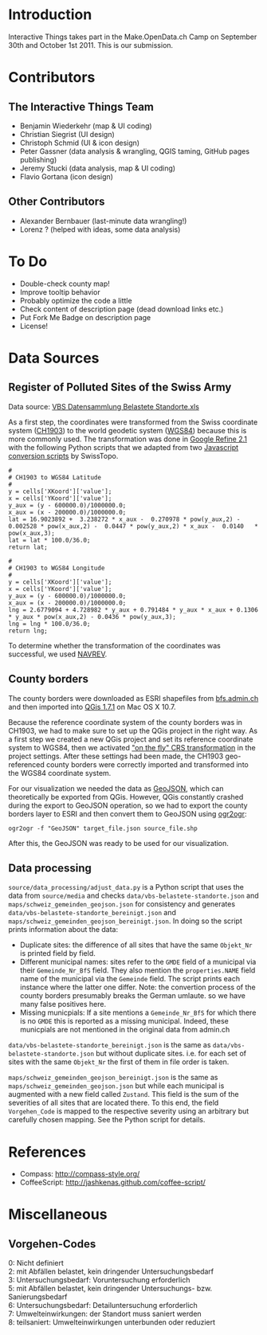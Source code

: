 Introduction
============
Interactive Things takes part in the Make.OpenData.ch Camp on September 30th and October 1st 2011.
This is our submission.

Contributors
============

The Interactive Things Team
---------------------------

* Benjamin Wiederkehr (map & UI coding)
* Christian Siegrist (UI design)
* Christoph Schmid (UI & icon design)
* Peter Gassner (data analysis & wrangling, QGIS taming, GitHub pages publishing)
* Jeremy Stucki (data analysis, map & UI coding)
* Flavio Gortana (icon design)

Other Contributors
------------------

* Alexander Bernbauer (last-minute data wrangling!)
* Lorenz ? (helped with ideas, some data analysis)

To Do
=====

* Double-check county map!
* Improve tooltip behavior
* Probably optimize the code a little
* Check content of description page (dead download links etc.)
* Put Fork Me Badge on description page
* License!

Data Sources
============

Register of Polluted Sites of the Swiss Army
--------------------------------------------

Data source: [VBS Datensammlung Belastete Standorte.xls](https://www.oeffentlichkeitsgesetz.ch/downloads/befreite-dokumente/5/2009_12_18_VBS_Datensammlung%20Belastete_Standorte.xls)

As a first step, the coordinates were transformed from the Swiss coordinate system ([CH1903](http://de.wikipedia.org/wiki/Schweizer_Landeskoordinaten)) to the world geodetic system ([WGS84](http://en.wikipedia.org/wiki/World_Geodetic_System)) because this is more commonly used. The transformation was done in [Google Refine 2.1](http://code.google.com/p/google-refine/) with the following Python scripts that we adapted from two [Javascript conversion scripts](http://www.swisstopo.admin.ch/internet/swisstopo/en/home/products/software/products/skripts.html) by SwissTopo.

    #
    # CH1903 to WGS84 Latitude
    #
    y = cells['XKoord']['value'];
    x = cells['YKoord']['value'];
    y_aux = (y - 600000.0)/1000000.0;
    x_aux = (x - 200000.0)/1000000.0;
    lat = 16.9023892 +  3.238272 * x_aux -  0.270978 * pow(y_aux,2) -  0.002528 * pow(x_aux,2) -  0.0447 * pow(y_aux,2) * x_aux -  0.0140   * pow(x_aux,3);
    lat = lat * 100.0/36.0;
    return lat;
    
    #
    # CH1903 to WGS84 Longitude
    #
    y = cells['XKoord']['value'];
    x = cells['YKoord']['value'];
    y_aux = (y - 600000.0)/1000000.0;
    x_aux = (x - 200000.0)/1000000.0;
    lng = 2.6779094 + 4.728982 * y_aux + 0.791484 * y_aux * x_aux + 0.1306   * y_aux * pow(x_aux,2) - 0.0436 * pow(y_aux,3);
    lng = lng * 100.0/36.0;
    return lng;

To determine whether the transformation of the coordinates was successful, we used [NAVREV](http://www.swisstopo.admin.ch/internet/swisstopo/en/home/apps/calc/navref.html).


County borders
--------------

The county borders were downloaded as ESRI shapefiles from [bfs.admin.ch](http://www.bfs.admin.ch/bfs/portal/de/index/dienstleistungen/geostat/datenbeschreibung/generalisierte_gemeindegrenzen.html) and then imported into [QGis 1.7.1](http://www.qgis.org/) on Mac OS X 10.7.

Because the reference coordinate system of the county borders was in CH1903, we had to make sure to set up the QGis project in the right way. As a first step we created a new QGis project and set its reference coordinate system to WGS84, then we activated ["on the fly" CRS transformation](http://qgis.spatialthoughts.com/2010/10/load-multiple-layers-in-qgis.html) in the project settings. After these settings had been made, the CH1903 geo-referenced county borders were correctly imported and transformed into the WGS84 coordinate system.

For our visualization we needed the data as [GeoJSON](http://geojson.org/), which can theoretically be exported from QGis. However, QGis constantly crashed during the export to GeoJSON operation, so we had to export the county borders layer to ESRI and then convert them to GeoJSON using [ogr2ogr](http://www.gdal.org/ogr2ogr.html):

`ogr2ogr -f "GeoJSON" target_file.json source_file.shp`

After this, the GeoJSON was ready to be used for our visualization.

Data processing
---------------
`source/data_processing/adjust_data.py` is a Python script that uses the data from `source/media` and checks `data/vbs-belastete-standorte.json` and `maps/schweiz_gemeinden_geojson.json` for consistency and generates `data/vbs-belastete-standorte_bereinigt.json` and `maps/schweiz_gemeinden_geojson_bereinigt.json`. In doing so the script prints information about the data:

* Duplicate sites: the difference of all sites that have the same `Objekt_Nr` is printed field by field.
* Different municipal names: sites refer to the `GMDE` field of a municipal via their `Gemeinde_Nr_BfS` field. They also mention the `properties.NAME` field name of the municipal via the `Gemeinde` field. The script prints each instance where the latter one differ. Note: the convertion process of the county borders presumably breaks the German umlaute. so we have many false positives here.
* Missing municpials: If a site mentions a `Gemeinde_Nr_BfS` for which there is no `GMDE` this is reported as a missing municipal. Indeed, these municpials are not mentioned in the original data from admin.ch

`data/vbs-belastete-standorte_bereinigt.json` is the same as `data/vbs-belastete-standorte.json` but without duplicate sites. i.e. for each set of sites with the same `Objekt_Nr` the first of them in file order is taken.

`maps/schweiz_gemeinden_geojson_bereinigt.json` is the same as `maps/schweiz_gemeinden_geojson.json` but while each municipal is augmented with a new field called `Zustand`. This field is the sum of the severities of all sites that are located there. To this end, the field `Vorgehen_Code` is mapped to the respective severity using an arbitrary but carefully chosen mapping. See the Python script for details.

References
==========

* Compass:      http://compass-style.org/
* CoffeeScript: http://jashkenas.github.com/coffee-script/

Miscellaneous
=============

Vorgehen-Codes
--------------

0: Nicht definiert  
2: mit Abfällen belastet, kein dringender Untersuchungsbedarf  
3: Untersuchungsbedarf: Voruntersuchung erforderlich  
5: mit Abfällen belastet, kein dringender Untersuchungs- bzw. Sanierungsbedarf  
6: Untersuchungsbedarf: Detailuntersuchung erforderlich  
7: Umwelteinwirkungen: der Standort muss saniert werden  
8: teilsaniert: Umwelteinwirkungen unterbunden oder reduziert
